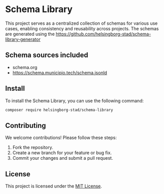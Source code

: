 # Schema Library

This project serves as a centralized collection of schemas for various use cases, enabling consistency and reusability across projects.
The schemas are generated using the https://github.com/helsingborg-stad/schema-library-generator

## Schema sources included
* schema.org
* https://schema.municipio.tech/schema.jsonld

## Install
To install the Schema Library, you can use the following command:

```bash
composer require helsingborg-stad/schema-library
```

## Contributing

We welcome contributions! Please follow these steps:

1. Fork the repository.
2. Create a new branch for your feature or bug fix.
3. Commit your changes and submit a pull request.

## License

This project is licensed under the [MIT License](LICENSE).